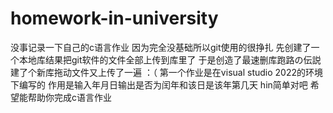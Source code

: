 # homework-in-university
没事记录一下自己的c语言作业
因为完全没基础所以git使用的很挣扎
先创建了一个本地库结果把git软件的文件全部上传到库里了
于是创造了最速删库跑路の伝説
建了个新库拖动文件又上传了一遍
：（
第一个作业是在visual studio 2022的环境下编写的
作用是输入年月日输出是否为闰年和该日是该年第几天
hin简单对吧
希望能帮助你完成c语言作业
